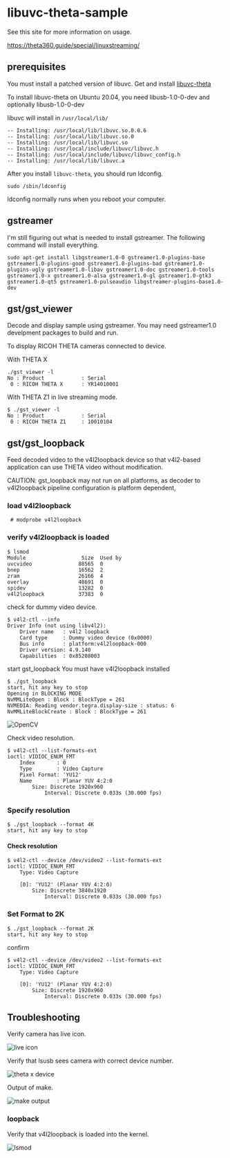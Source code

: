 # libuvc-theta-sample

See this site for more information on usage.

https://theta360.guide/special/linuxstreaming/


## prerequisites

You must install a patched version of libuvc.
Get and install [libuvc-theta](https://github.com/ricohapi/libuvc-theta)

To install libuvc-theta on Ubuntu 20.04, you need libusb-1.0-0-dev and optionally libusb-1.0-0-dev

libuvc will install in `/usr/local/lib/`

```text
-- Installing: /usr/local/lib/libuvc.so.0.0.6
-- Installing: /usr/local/lib/libuvc.so.0
-- Installing: /usr/local/lib/libuvc.so
-- Installing: /usr/local/include/libuvc/libuvc.h
-- Installing: /usr/local/include/libuvc/libuvc_config.h
-- Installing: /usr/local/lib/libuvc.a
```

After you install `libuvc-theta`, you should run ldconfig.

```
sudo /sbin/ldconfig
```

ldconfig normally runs when you reboot your computer.

## gstreamer

I'm still figuring out what is needed to install gstreamer.  The following command will install everything.

```
sudo apt-get install libgstreamer1.0-0 gstreamer1.0-plugins-base gstreamer1.0-plugins-good gstreamer1.0-plugins-bad gstreamer1.0-plugins-ugly gstreamer1.0-libav gstreamer1.0-doc gstreamer1.0-tools gstreamer1.0-x gstreamer1.0-alsa gstreamer1.0-gl gstreamer1.0-gtk3 gstreamer1.0-qt5 gstreamer1.0-pulseaudio libgstreamer-plugins-base1.0-dev
```



## gst/gst_viewer
Decode and display sample using gstreamer. You may need gstreamer1.0 develpment packages to build and run.

To display RICOH THETA cameras connected to device.

With THETA X

```text
./gst_viewer -l
No : Product            : Serial    
 0 : RICOH THETA X      : YR14010001

```

With THETA Z1 in live streaming mode.

```text
$ ./gst_viewer -l
No : Product            : Serial    
 0 : RICOH THETA Z1     : 10010104  

```

## gst/gst_loopback
Feed decoded video to the v4l2loopback device so that v4l2-based application can use THETA video without modification.

CAUTION: gst_loopback may not run on all platforms, as decoder to v4l2loopback pipeline configuration is platform dependent,

### load v4l2loopback

```
 # modprobe v4l2loopback
```

### verify v4l2loopback is loaded

```
$ lsmod
Module                  Size  Used by
uvcvideo               88565  0
bnep                   16562  2
zram                   26166  4
overlay                48691  0
spidev                 13282  0
v4l2loopback           37383  0
```

check for dummy video device.

```
$ v4l2-ctl --info
Driver Info (not using libv4l2):
	Driver name   : v4l2 loopback
	Card type     : Dummy video device (0x0000)
	Bus info      : platform:v4l2loopback-000
	Driver version: 4.9.140
	Capabilities  : 0x85208003
```

start gst_loopback
You must have v4l2loopback installed

```
$ ./gst_loopback 
start, hit any key to stop
Opening in BLOCKING MODE 
NvMMLiteOpen : Block : BlockType = 261 
NVMEDIA: Reading vendor.tegra.display-size : status: 6 
NvMMLiteBlockCreate : Block : BlockType = 261 
```

![OpenCV](readme_assets/opencv.png)

Check video resolution.

```
$ v4l2-ctl --list-formats-ext
ioctl: VIDIOC_ENUM_FMT
	Index       : 0
	Type        : Video Capture
	Pixel Format: 'YU12'
	Name        : Planar YUV 4:2:0
		Size: Discrete 1920x960
			Interval: Discrete 0.033s (30.000 fps)
```

### Specify resolution

```
$ ./gst_loopback --format 4K
start, hit any key to stop
```

#### Check resolution

```
$ v4l2-ctl --device /dev/video2 --list-formats-ext
ioctl: VIDIOC_ENUM_FMT
	Type: Video Capture

	[0]: 'YU12' (Planar YUV 4:2:0)
		Size: Discrete 3840x1920
			Interval: Discrete 0.033s (30.000 fps)
```

### Set Format to 2K

```
$ ./gst_loopback --format 2K
start, hit any key to stop
```
confirm

```
$ v4l2-ctl --device /dev/video2 --list-formats-ext
ioctl: VIDIOC_ENUM_FMT
	Type: Video Capture

	[0]: 'YU12' (Planar YUV 4:2:0)
		Size: Discrete 1920x960
			Interval: Discrete 0.033s (30.000 fps)
```
## Troubleshooting

Verify camera has live icon.

![live icon](readme_assets/live_icon.png)

Verify that lsusb sees camera with correct device number.

![theta x device](readme_assets/lsusb.png)

Output of make.

![make output](readme_assets/make_run.png)

### loopback

Verify that v4l2loopback is loaded into the kernel.

![lsmod](readme_assets/loopback.png)

